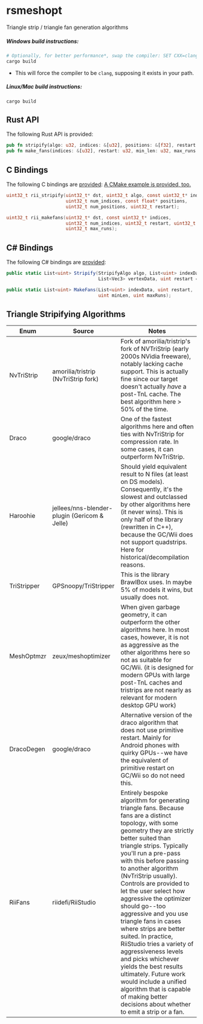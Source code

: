 # rsmeshopt
Triangle strip / triangle fan generation algorithms

##### Windows build instructions:
```sh
# Optionally, for better performance*, swap the compiler: SET CXX=clang
cargo build
```
* This will force the compiler to be `clang`, supposing it exists in your path.
##### Linux/Mac build instructions:
```
cargo build
```

## Rust API
The following Rust API is provided:
```rs
pub fn stripify(algo: u32, indices: &[u32], positions: &[f32], restart: u32) -> Vec<u32>;
pub fn make_fans(indices: &[u32], restart: u32, min_len: u32, max_runs: u32) -> Vec<u32>;
```

## C Bindings
The following C bindings are [provided](https://github.com/riidefi/RiiStudio/blob/master/source/rsmeshopt/include/rsmeshopt.h):
[A CMake example is provided, too.](https://github.com/riidefi/RiiStudio/tree/master/source/rsmeshopt/c%2b%2b)

```c
uint32_t rii_stripify(uint32_t* dst, uint32_t algo, const uint32_t* indices,
                      uint32_t num_indices, const float* positions,
                      uint32_t num_positions, uint32_t restart);

uint32_t rii_makefans(uint32_t* dst, const uint32_t* indices,
                      uint32_t num_indices, uint32_t restart, uint32_t min_len,
                      uint32_t max_runs);
```

## C# Bindings
The following C# bindings are [provided](https://github.com/riidefi/RiiStudio/tree/master/source/rsmeshopt/c%23):

```cs
public static List<uint> Stripify(StripifyAlgo algo, List<uint> indexData,
                                  List<Vec3> vertexData, uint restart = 0xFFFFFFFF);

public static List<uint> MakeFans(List<uint> indexData, uint restart,
                                  uint minLen, uint maxRuns);
```

## Triangle Stripifying Algorithms

| Enum | Source | Notes |
|------|--------|-------|
| NvTriStrip | amorilia/tristrip (NvTriStrip fork) | Fork of amorilia/tristrip's fork of NVTriStrip (early 2000s NVidia freeware), notably lacking cache support. This is actually fine since our target doesn't actually *have* a post-TnL cache. The best algorithm here > 50% of the time. |
| Draco | google/draco | One of the fastest algorithms here and often ties with NvTriStrip for compression rate. In some cases, it can outperform NvTriStrip. |
| Haroohie | jellees/nns-blender-plugin (Gericom & Jelle) | Should yield equivalent result to N files (at least on DS models). Consequently, it's the slowest and outclassed by other algorithms here (it never wins). This is only half of the library (rewritten in C++), because the GC/Wii does not support quadstrips. Here for historical/decompilation reasons. |
| TriStripper | GPSnoopy/TriStripper | This is the library BrawlBox uses. In maybe 5% of models it wins, but usually does not. |
| MeshOptmzr | zeux/meshoptimizer | When given garbage geometry, it can outperform the other algorithms here. In most cases, however, it is not as aggressive as the other algorithms here so not as suitable for GC/Wii. (it is designed for modern GPUs with large post-TnL caches and tristrips are not nearly as relevant for modern desktop GPU work) |
| DracoDegen | google/draco | Alternative version of the draco algorithm that does not use primitive restart. Mainly for Android phones with quirky GPUs--we have the equivalent of primitive restart on GC/Wii so do not need this. |
| RiiFans | riidefi/RiiStudio | Entirely bespoke algorithm for generating triangle fans. Because fans are a distinct topology, with some geometry they are strictly better suited than triangle strips. Typically you'll run a pre-pass with this before passing to another algorithm (NvTriStrip usually). Controls are provided to let the user select how aggressive the optimizer should go--too aggressive and you use triangle fans in cases where strips are better suited. In practice, RiiStudio tries a variety of aggressiveness levels and picks whichever yields the best results ultimately. Future work would include a unified algorithm that is capable of making better decisions about whether to emit a strip or a fan. |
